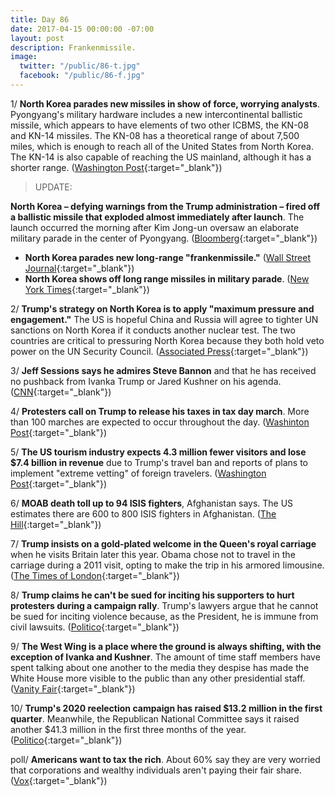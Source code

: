 ```yaml
---
title: Day 86
date: 2017-04-15 00:00:00 -07:00
layout: post
description: Frankenmissile.
image:
  twitter: "/public/86-t.jpg"
  facebook: "/public/86-f.jpg"
---
```


1/ **North Korea parades new missiles in show of force, worrying analysts**. Pyongyang's military hardware includes a new intercontinental ballistic missile, which appears to have elements of two other ICBMS, the KN-08 and KN-14 missiles. The KN-08 has a theoretical range of about 7,500 miles, which is enough to reach all of the United States from North Korea. The KN-14 is also capable of reaching the US mainland, although it has a shorter range. ([Washington Post](https://www.washingtonpost.com/world/north-korea-shows-off-new-missiles-in-huge-military-parade-but-doesnt-test-nuclear-weapon/2017/04/15/ba8b447c-212b-11e7-bb59-a74ccaf1d02f_story.html){:target="_blank"})

> UPDATE:
>
**North Korea – defying warnings from the Trump administration – fired off a ballistic missile that exploded almost immediately after launch**. The launch occurred the morning after Kim Jong-un oversaw an elaborate military parade in the center of Pyongyang. ([Bloomberg](https://www.bloomberg.com/politics/articles/2017-04-15/north-korea-likely-conducted-failed-missile-test-south-korea){:target="_blank"})
>

* **North Korea parades new long-range "frankenmissile."** ([Wall Street Journal](https://www.wsj.com/articles/north-korea-parades-apparently-new-long-range-missile-1492237791){:target="_blank"})
* **North Korea shows off long range missiles in military parade**. ([New York Times](https://www.nytimes.com/2017/04/15/world/asia/north-korea-missiles-pyongyang-kim-jong-un.html){:target="_blank"})

2/ **Trump's strategy on North Korea is to apply "maximum pressure and engagement."** The US is hopeful China and Russia will agree to tighter UN sanctions on North Korea if it conducts another nuclear test. The two countries are critical to pressuring North Korea because they both hold veto power on the UN Security Council. ([Associated Press](https://www.apnews.com/86626d21ea2b45c79457a873a747c452/Trump-strategy-on-NKorea:-'Maximum-pressure-and-engagement){:target="_blank"})

3/ **Jeff Sessions says he admires Steve Bannon** and that he has received no pushback from Ivanka Trump or Jared Kushner on his agenda. ([CNN](http://www.cnn.com/2017/04/12/politics/kfile-jeff-sessions-on-bannon/index.html){:target="_blank"})

4/ **Protesters call on Trump to release his taxes in tax day march**. More than 100 marches are expected to occur throughout the day. ([Washinton Post](https://www.washingtonpost.com/news/local/wp/2017/04/15/the-tax-march-thousands-protest-around-the-country-calling-on-president-trump-to-release-his-taxes/){:target="_blank"})

5/ **The US tourism industry expects 4.3 million fewer visitors and lose $7.4 billion in revenue** due to Trump's travel ban and reports of plans to implement "extreme vetting" of foreign travelers. ([Washington Post](https://www.washingtonpost.com/business/capitalbusiness/after-trumps-travel-ban-tourism-outfits-say-that-brand-usa-has-taken-a-hit/2017/04/14/d0eebf4e-158e-11e7-833c-503e1f6394c9_story.html){:target="_blank"})

6/ **MOAB death toll up to 94 ISIS fighters**, Afghanistan says. The US estimates there are 600 to 800 ISIS fighters in Afghanistan. ([The Hill](http://thehill.com/policy/international/328952-bombing-death-toll-up-to-94-isis-fighters-afghan-official-says){:target="_blank"})

7/ **Trump insists on a gold‑plated welcome in the Queen's royal carriage** when he visits Britain later this year. Obama chose not to travel in the carriage during a 2011 visit, opting to make the trip in his armored limousine. ([The Times of London](https://www.thetimes.co.uk/article/trump-demands-gold-plated-welcome-xjnffdq32){:target="_blank"})

8/ **Trump claims he can't be sued for inciting his supporters to hurt protesters during a campaign rally**. Trump's lawyers argue that he cannot be sued for inciting violence because, as the President, he is immune from civil lawsuits. ([Politico](http://www.politico.com/story/2017/04/trump-inciting-violence-protest-rally-lawsuit-237249){:target="_blank"})

9/ **The West Wing is a place where the ground is always shifting, with the exception of Ivanka and Kushner**. The amount of time staff members have spent talking about one another to the media they despise has made the White House more visible to the public than any other presidential staff. ([Vanity Fair](http://www.vanityfair.com/news/2017/04/jared-kushner-steve-bannon-white-house-civil-war){:target="_blank"})

10/ **Trump's 2020 reelection campaign has raised $13.2 million in the first quarter**. Meanwhile, the Republican National Committee says it raised another $41.3 million in the first three months of the year. ([Politico](http://www.politico.com/story/2017/04/trumps-reelection-campaign-raised-132-million-in-first-quarter-237250){:target="_blank"})

poll/ **Americans want to tax the rich**. About 60% say they are very worried that corporations and wealthy individuals aren't paying their fair share. ([Vox](http://www.vox.com/2017/4/14/15297488/tax-poll-rich-pay-more){:target="_blank"})
